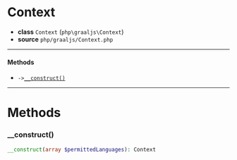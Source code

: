 # Context

- **class** `Context` (`php\graaljs\Context`)
- **source** `php/graaljs/Context.php`

---

#### Methods

- `->`[`__construct()`](#method-__construct)

---
# Methods

<a name="method-__construct"></a>

### __construct()
```php
__construct(array $permittedLanguages): Context
```